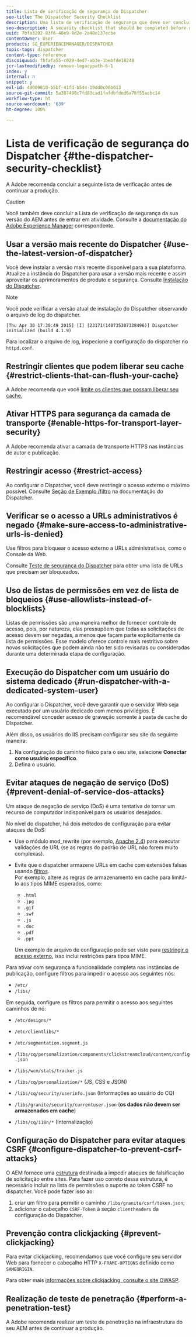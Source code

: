 ```yaml
---
title: Lista de verificação de segurança do Dispatcher
seo-title: The Dispatcher Security Checklist
description: Uma lista de verificação de segurança que deve ser concluída antes de entrar em produção.
seo-description: A security checklist that should be completed before going on production.
uuid: 7bfa3202-03f6-48e9-8d2e-2a40e137ecbe
contentOwner: User
products: SG_EXPERIENCEMANAGER/DISPATCHER
topic-tags: dispatcher
content-type: reference
discoiquuid: fbfafa55-c029-4ed7-ab3e-1bebfde18248
jcr-lastmodifiedby: remove-legacypath-6-1
index: y
internal: n
snippet: y
exl-id: 49009810-b5bf-41fd-b544-19dd0c06b013
source-git-commit: 5a387498c7fd83cad1fafdbfded6a78f55acbc14
workflow-type: ht
source-wordcount: '639'
ht-degree: 100%

---
```


# Lista de verificação de segurança do Dispatcher {#the-dispatcher-security-checklist}

<!-- 

Comment Type: remark
Last Modified By: unknown unknown (ims-author-00AF43764F54BE740A490D44@AdobeID)
Last Modified Date: 2015-06-05T05:14:35.365-0400

<p>Food for thought listed on <a href="https://jira.corp.adobe.com/browse/DOC-5649">DOC-5649</a>. To be considered while proof-reading.</p> 
<p> </p>

 -->

A Adobe recomenda concluir a seguinte lista de verificação antes de continuar a produção.

>[!CAUTION]
>
>Você também deve concluir a Lista de verificação de segurança da sua versão do AEM antes de entrar em atividade. Consulte a [documentação do Adobe Experience Manager](https://helpx.adobe.com/br/experience-manager/6-5/sites/administering/using/security-checklist.html) correspondente.

## Usar a versão mais recente do Dispatcher {#use-the-latest-version-of-dispatcher}

Você deve instalar a versão mais recente disponível para a sua plataforma. Atualize a instância do Dispatcher para usar a versão mais recente e assim aproveitar os aprimoramentos de produto e segurança. Consulte [Instalação do Dispatcher](dispatcher-install.md).

>[!NOTE]
>
>Você pode verificar a versão atual de instalação do Dispatcher observando o arquivo de log do dispatcher.
>
>`[Thu Apr 30 17:30:49 2015] [I] [23171(140735307338496)] Dispatcher initialized (build 4.1.9)`
>
>Para localizar o arquivo de log, inspecione a configuração do dispatcher no `httpd.conf`.

## Restringir clientes que podem liberar seu cache {#restrict-clients-that-can-flush-your-cache}

A Adobe recomenda que você [limite os clientes que possam liberar seu cache.](dispatcher-configuration.md#limiting-the-clients-that-can-flush-the-cache)

## Ativar HTTPS para segurança da camada de transporte {#enable-https-for-transport-layer-security}

A Adobe recomenda ativar a camada de transporte HTTPS nas instâncias de autor e publicação.

<!-- 

Comment Type: remark
Last Modified By: unknown unknown (ims-author-00AF43764F54BE740A490D44@AdobeID)
Last Modified Date: 2015-06-26T04:41:28.841-0400

<p>Recommended to have SSL termination, front end SSL.</p> 
<p>Question is do we want to have SSL communication between dispatcher and AEM instances (publish and/or author).</p> 
<p>We might want to have two items:</p> 
<ul> 
 <li>MUST HTTPS clients -&gt; dispatcher / load balancer</li> 
 <li>NICE load balancer -&gt; dispatcher<br /> </li> 
 <li>NICE dispatcher -&gt; instances if sensitive information such as credit cards / or infrastructure requirements such as DMZ</li> 
</ul>

 -->

## Restringir acesso {#restrict-access}

Ao configurar o Dispatcher, você deve restringir o acesso externo o máximo possível. Consulte [Seção de Exemplo /filtro](dispatcher-configuration.md#main-pars_184_1_title) na documentação do Dispatcher.

## Verificar se o acesso a URLs administrativos é negado {#make-sure-access-to-administrative-urls-is-denied}

Use filtros para bloquear o acesso externo a URLs administrativos, como o Console da Web.

Consulte [Teste de segurança do Dispatcher](dispatcher-configuration.md#testing-dispatcher-security) para obter uma lista de URLs que precisam ser bloqueados.

## Uso de listas de permissões em vez de lista de bloqueios {#use-allowlists-instead-of-blocklists}

Listas de permissões são uma maneira melhor de fornecer controle de acesso, pois, por natureza, elas pressupõem que todas as solicitações de acesso devem ser negadas, a menos que façam parte explicitamente da lista de permissões. Esse modelo oferece controle mais restritivo sobre novas solicitações que podem ainda não ter sido revisadas ou consideradas durante uma determinada etapa de configuração.

## Execução do Dispatcher com um usuário do sistema dedicado {#run-dispatcher-with-a-dedicated-system-user}

Ao configurar o Dispatcher, você deve garantir que o servidor Web seja executado por um usuário dedicado com menos privilégios. É recomendável conceder acesso de gravação somente à pasta de cache do Dispatcher.

Além disso, os usuários do IIS precisam configurar seu site da seguinte maneira:

1. Na configuração do caminho físico para o seu site, selecione **Conectar como usuário específico**.
1. Defina o usuário.

## Evitar ataques de negação de serviço (DoS) {#prevent-denial-of-service-dos-attacks}

Um ataque de negação de serviço (DoS) é uma tentativa de tornar um recurso de computador indisponível para os usuários desejados.

No nível do dispatcher, há dois métodos de configuração para evitar ataques de DoS: [](https://experienceleague.adobe.com/docs/?lang=pt-BR#/filter (Filtros))

* Use o módulo mod_rewrite (por exemplo, [Apache 2.4](https://httpd.apache.org/docs/2.4/mod/mod_rewrite.html)) para executar validações de URL (se as regras do padrão de URL não forem muito complexas).

* Evite que o dispatcher armazene URLs em cache com extensões falsas usando [filtros](dispatcher-configuration.md#configuring-access-to-conten-tfilter).\
   Por exemplo, altere as regras de armazenamento em cache para limitá-lo aos tipos MIME esperados, como:

   * `.html`
   * `.jpg`
   * `.gif`
   * `.swf`
   * `.js`
   * `.doc`
   * `.pdf`
   * `.ppt`

   Um exemplo de arquivo de configuração pode ser visto para [restringir o acesso externo](#restrict-access), isso inclui restrições para tipos MIME.

Para ativar com segurança a funcionalidade completa nas instâncias de publicação, configure filtros para impedir o acesso aos seguintes nós:

* `/etc/`
* `/libs/`

Em seguida, configure os filtros para permitir o acesso aos seguintes caminhos de nó:

* `/etc/designs/*`
* `/etc/clientlibs/*`
* `/etc/segmentation.segment.js`
* `/libs/cq/personalization/components/clickstreamcloud/content/config.json`
* `/libs/wcm/stats/tracker.js`
* `/libs/cq/personalization/*` (JS, CSS e JSON)
* `/libs/cq/security/userinfo.json` (Informações ao usuário do CQ)
* `/libs/granite/security/currentuser.json` (**os dados não devem ser armazenados em cache**)

* `/libs/cq/i18n/*` (Internalização)

<!-- 

Comment Type: remark
Last Modified By: unknown unknown (ims-author-00AF43764F54BE740A490D44@AdobeID)
Last Modified Date: 2015-06-26T04:38:17.016-0400

<p>We need to highlight whether a path applies to all versions or specific ones.<br /> </p>

 -->

## Configuração do Dispatcher para evitar ataques CSRF {#configure-dispatcher-to-prevent-csrf-attacks}

O AEM fornece uma [estrutura](https://experienceleague.adobe.com/docs/experience-manager-release-information/aem-release-updates/previous-updates/aem-previous-versions.html?lang=pt-BR) destinada a impedir ataques de falsificação de solicitação entre sites. Para fazer uso correto dessa estrutura, é necessário incluir na lista de permissões o suporte ao token CSRF no dispatcher. Você pode fazer isso ao:

1. criar um filtro para permitir o caminho `/libs/granite/csrf/token.json`;
1. adicionar o cabeçalho `CSRF-Token` à seção `clientheaders` da configuração do Dispatcher.

## Prevenção contra clickjacking {#prevent-clickjacking}

Para evitar clickjacking, recomendamos que você configure seu servidor Web para fornecer o cabeçalho HTTP `X-FRAME-OPTIONS` definido como `SAMEORIGIN`.

Para obter mais [informações sobre clickjacking, consulte o site OWASP](https://owasp.org/www-community/attacks/Clickjacking).

## Realização de teste de penetração {#perform-a-penetration-test}

A Adobe recomenda realizar um teste de penetração na infraestrutura do seu AEM antes de continuar a produção.

